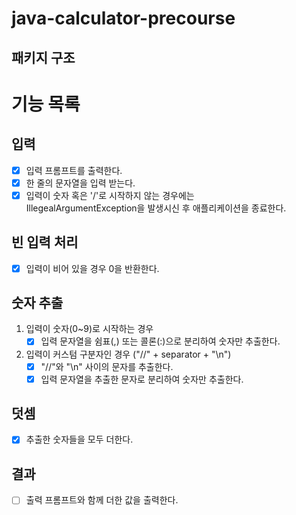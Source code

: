 # java-calculator-precourse

## 패키지 구조

# 기능 목록
## 입력
- [x] 입력 프롬프트를 출력한다.
- [x] 한 줄의 문자열을 입력 받는다.
- [x] 입력이 숫자 혹은 '/'로 시작하지 않는 경우에는  
IllegealArgumentException을 발생시신 후 애플리케이션을 종료한다.

## 빈 입력 처리
- [x] 입력이 비어 있을 경우 0을 반환한다.

## 숫자 추출
1. 입력이 숫자(0~9)로 시작하는 경우 </br>
   - [x] 입력 문자열을 쉼표(,) 또는 콜론(:)으로 분리하여 숫자만 추출한다.
2. 입력이 커스텀 구분자인 경우 ("//" + separator + "\n") </br>
   - [x] "//"와 "\n" 사이의 문자를 추출한다.
   - [x] 입력 문자열을 추출한 문자로 분리하여 숫자만 추출한다.

## 덧셈
- [x] 추출한 숫자들을 모두 더한다.

## 결과
- [ ] 출력 프롬프트와 함께 더한 값을 출력한다.